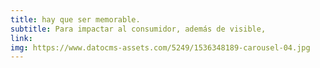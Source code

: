 ```yaml
---
title: hay que ser memorable.
subtitle: Para impactar al consumidor, además de visible,
link: 
img: https://www.datocms-assets.com/5249/1536348189-carousel-04.jpg
---
```


